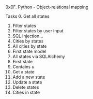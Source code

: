 0x0F. Python - Object-relational mapping 

Tasks
0. Get all states 
1. Filter states
2. Filter states by user input 
3. SQL Injection... 
4. Cities by states
5. All cities by state
6. First state model 
7. All states via SQLAlchemy 
8. First state
9. Contains `a`
10. Get a state
11. Add a new state
12. Update a state
13. Delete states
14. Cities in state
